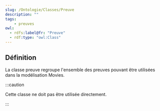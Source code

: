 ```yaml
---
slug: /Ontologie/Classes/Preuve
description: ""
tags:
    - preuves
owl:
  - rdfs:label@fr: "Preuve"
  - rdf:type: "owl:Class"
---
```


<OntologyTable frontMatter={frontMatter}/>


## Définition

La classe preuve regroupe l'ensemble des preuves pouvant être utilisées dans la modélisation Movies. 

:::caution

Cette classe ne doit pas être utilisée directement.

:::